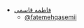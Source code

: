+ [فاطمه قاسمی](https://fatemehqasemii.github.io/resume/)  
  - [@fatemehqasemii](https://github.com/fatemehqasemii)
